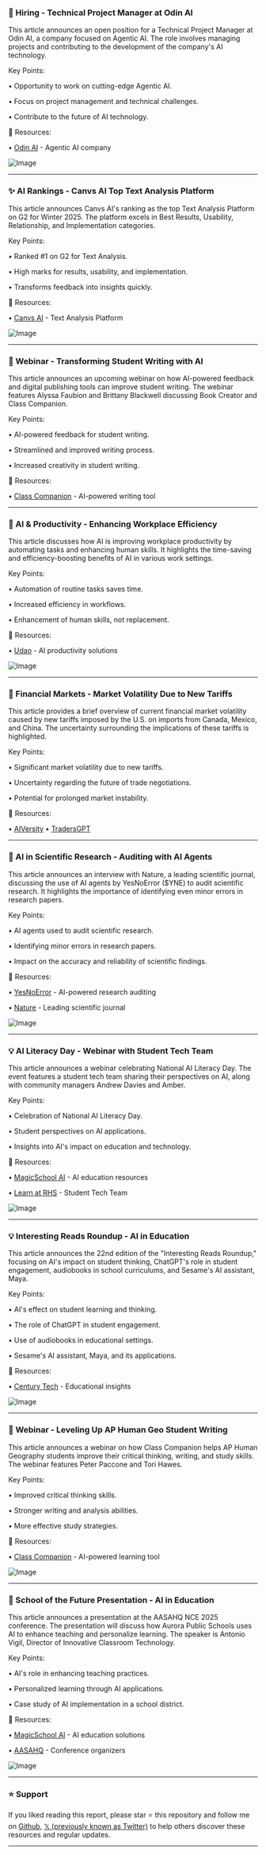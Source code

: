 ### 🏢 Hiring - Technical Project Manager at Odin AI

This article announces an open position for a Technical Project Manager at Odin AI, a company focused on Agentic AI.  The role involves managing projects and contributing to the development of the company's AI technology.

Key Points:

• Opportunity to work on cutting-edge Agentic AI.

• Focus on project management and technical challenges.

• Contribute to the future of AI technology.


🔗 Resources:

• [Odin AI](https://x.com/GetOdinAI) - Agentic AI company

![Image](https://pbs.twimg.com/media/Glsel80WYAAhC05?format=jpg&name=small)

---
### ✨ AI Rankings - Canvs AI Top Text Analysis Platform

This article announces Canvs AI's ranking as the top Text Analysis Platform on G2 for Winter 2025.  The platform excels in Best Results, Usability, Relationship, and Implementation categories.

Key Points:

• Ranked #1 on G2 for Text Analysis.

• High marks for results, usability, and implementation.

• Transforms feedback into insights quickly.


🔗 Resources:

• [Canvs AI](https://canvs.ai) - Text Analysis Platform

![Image](https://pbs.twimg.com/media/GleFKafXkAAyGX1?format=jpg&name=small)

---
### 🚀 Webinar - Transforming Student Writing with AI

This article announces an upcoming webinar on how AI-powered feedback and digital publishing tools can improve student writing.  The webinar features Alyssa Faubion and Brittany Blackwell discussing Book Creator and Class Companion.

Key Points:

• AI-powered feedback for student writing.

• Streamlined and improved writing process.

• Increased creativity in student writing.


🔗 Resources:

• [Class Companion](https://x.com/ClassCompanion_) - AI-powered writing tool


---
### 🤖 AI & Productivity - Enhancing Workplace Efficiency

This article discusses how AI is improving workplace productivity by automating tasks and enhancing human skills.  It highlights the time-saving and efficiency-boosting benefits of AI in various work settings.

Key Points:

• Automation of routine tasks saves time.

• Increased efficiency in workflows.

• Enhancement of human skills, not replacement.


🔗 Resources:

• [Udao](https://x.com/udao_official) - AI productivity solutions

![Image](https://pbs.twimg.com/media/GlrmBYkXgAAoekz?format=jpg&name=small)

---
### 🤖 Financial Markets - Market Volatility Due to New Tariffs

This article provides a brief overview of current financial market volatility caused by new tariffs imposed by the U.S. on imports from Canada, Mexico, and China.  The uncertainty surrounding the implications of these tariffs is highlighted.

Key Points:

• Significant market volatility due to new tariffs.

• Uncertainty regarding the future of trade negotiations.

• Potential for prolonged market instability.


🔗 Resources:

• [AIVersity](https://x.com/AIVersityio)
• [TradersGPT](https://x.com/tradersgpt)


---
### 🤖 AI in Scientific Research - Auditing with AI Agents

This article announces an interview with Nature, a leading scientific journal, discussing the use of AI agents by YesNoError ($YNE) to audit scientific research.  It highlights the importance of identifying even minor errors in research papers.


Key Points:

• AI agents used to audit scientific research.

• Identifying minor errors in research papers.

• Impact on the accuracy and reliability of scientific findings.


🔗 Resources:

• [YesNoError](https://x.com/yesnoerror) - AI-powered research auditing

• [Nature](https://x.com/Nature) - Leading scientific journal

![Image](https://pbs.twimg.com/media/GldmPbeXIAA5SuA?format=jpg&name=small)

---
### 💡 AI Literacy Day - Webinar with Student Tech Team

This article announces a webinar celebrating National AI Literacy Day. The event features a student tech team sharing their perspectives on AI, along with community managers Andrew Davies and Amber.

Key Points:

• Celebration of National AI Literacy Day.

• Student perspectives on AI applications.

• Insights into AI's impact on education and technology.


🔗 Resources:

• [MagicSchool AI](https://x.com/magicschoolai) - AI education resources

• [Learn at RHS](https://x.com/LearnatRHS) - Student Tech Team

![Image](https://pbs.twimg.com/media/GldSYZkXMAA6kj3?format=jpg&name=small)

---
### 💡 Interesting Reads Roundup - AI in Education

This article announces the 22nd edition of the "Interesting Reads Roundup," focusing on AI's impact on student thinking, ChatGPT's role in student engagement, audiobooks in school curriculums, and Sesame's AI assistant, Maya.

Key Points:

• AI's effect on student learning and thinking.

• The role of ChatGPT in student engagement.

• Use of audiobooks in educational settings.

• Sesame's AI assistant, Maya, and its applications.


🔗 Resources:

• [Century Tech](https://centurytech.substack.com/p/interesting-reads-weekly-roundup-ff2…) - Educational insights

![Image](https://pbs.twimg.com/media/GldEb68XEAIQgUL?format=png&name=small)

---
### 🚀 Webinar - Leveling Up AP Human Geo Student Writing

This article announces a webinar on how Class Companion helps AP Human Geography students improve their critical thinking, writing, and study skills. The webinar features Peter Paccone and Tori Hawes.


Key Points:

• Improved critical thinking skills.

• Stronger writing and analysis abilities.

• More effective study strategies.


🔗 Resources:

• [Class Companion](https://x.com/ClassCompanion_) - AI-powered learning tool

![Image](https://pbs.twimg.com/media/GldAU2TXoAANiaM?format=jpg&name=small)

---
### 🤖  School of the Future Presentation - AI in Education

This article announces a presentation at the AASAHQ NCE 2025 conference. The presentation will discuss how Aurora Public Schools uses AI to enhance teaching and personalize learning.  The speaker is Antonio Vigil, Director of Innovative Classroom Technology.

Key Points:

• AI's role in enhancing teaching practices.

• Personalized learning through AI applications.

• Case study of AI implementation in a school district.



🔗 Resources:

• [MagicSchool AI](https://x.com/magicschoolai) - AI education solutions

• [AASAHQ](https://x.com/AASAHQ) - Conference organizers

![Image](https://pbs.twimg.com/media/GlXOnznX0AES-ed?format=jpg&name=small)


---

### ⭐️ Support

If you liked reading this report, please star ⭐️ this repository and follow me on [Github](https://github.com/Drix10), [𝕏 (previously known as Twitter)](https://x.com/DRIX_10_) to help others discover these resources and regular updates.

---